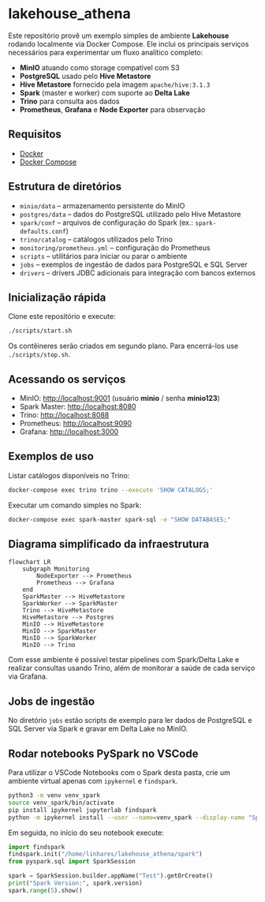 # lakehouse_athena

Este repositório provê um exemplo simples de ambiente **Lakehouse** rodando localmente via Docker Compose. Ele inclui os principais serviços necessários para experimentar um fluxo analítico completo:

- **MinIO** atuando como storage compatível com S3
- **PostgreSQL** usado pelo **Hive Metastore**
- **Hive Metastore** fornecido pela imagem `apache/hive:3.1.3`
- **Spark** (master e worker) com suporte ao **Delta Lake**
- **Trino** para consulta aos dados
- **Prometheus**, **Grafana** e **Node Exporter** para observação

## Requisitos

- [Docker](https://docs.docker.com/get-docker/)
- [Docker Compose](https://docs.docker.com/compose/)

## Estrutura de diretórios

- `minio/data` – armazenamento persistente do MinIO
- `postgres/data` – dados do PostgreSQL utilizado pelo Hive Metastore
- `spark/conf` – arquivos de configuração do Spark (ex.: `spark-defaults.conf`)
- `trino/catalog` – catálogos utilizados pelo Trino
- `monitoring/prometheus.yml` – configuração do Prometheus
- `scripts` – utilitários para iniciar ou parar o ambiente
- `jobs` – exemplos de ingestão de dados para PostgreSQL e SQL Server
- `drivers` – drivers JDBC adicionais para integração com bancos externos

## Inicialização rápida

Clone este repositório e execute:

```bash
./scripts/start.sh
```

Os contêineres serão criados em segundo plano. Para encerrá-los use `./scripts/stop.sh`.

## Acessando os serviços

- MinIO: <http://localhost:9001> (usuário **minio** / senha **minio123**)
- Spark Master: <http://localhost:8080>
- Trino: <http://localhost:8088>
- Prometheus: <http://localhost:9090>
- Grafana: <http://localhost:3000>

## Exemplos de uso

Listar catálogos disponíveis no Trino:

```bash
docker-compose exec trino trino --execute 'SHOW CATALOGS;'
```

Executar um comando simples no Spark:

```bash
docker-compose exec spark-master spark-sql -e "SHOW DATABASES;"
```

## Diagrama simplificado da infraestrutura

```mermaid
flowchart LR
    subgraph Monitoring
        NodeExporter --> Prometheus
        Prometheus --> Grafana
    end
    SparkMaster --> HiveMetastore
    SparkWorker --> SparkMaster
    Trino --> HiveMetastore
    HiveMetastore --> Postgres
    MinIO --> HiveMetastore
    MinIO --> SparkMaster
    MinIO --> SparkWorker
    MinIO --> Trino
```


Com esse ambiente é possível testar pipelines com Spark/Delta Lake e realizar consultas usando Trino, além de monitorar a saúde de cada serviço via Grafana.

## Jobs de ingestão

No diretório `jobs` estão scripts de exemplo para ler dados de PostgreSQL e SQL Server via Spark e gravar em Delta Lake no MinIO.



## Rodar notebooks PySpark no VSCode

Para utilizar o VSCode Notebooks com o Spark desta pasta, crie um ambiente virtual apenas com
`ipykernel` e `findspark`.

```bash
python3 -m venv venv_spark
source venv_spark/bin/activate
pip install ipykernel jupyterlab findspark
python -m ipykernel install --user --name=venv_spark --display-name "Spark (venv)"
```

Em seguida, no início do seu notebook execute:

```python
import findspark
findspark.init("/home/linhares/lakehouse_athena/spark")
from pyspark.sql import SparkSession

spark = SparkSession.builder.appName("Test").getOrCreate()
print("Spark Version:", spark.version)
spark.range(5).show()
```
